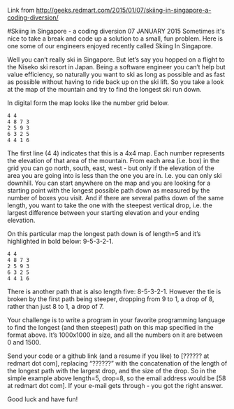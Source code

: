 Link from http://geeks.redmart.com/2015/01/07/skiing-in-singapore-a-coding-diversion/

#Skiing in Singapore - a coding diversion
07 JANUARY 2015
Sometimes it's nice to take a break and code up a solution to a small, fun problem. Here is one some of our engineers enjoyed recently called Skiing In Singapore.

Well you can’t really ski in Singapore. But let’s say you hopped on a flight to the Niseko ski resort in Japan. Being a software engineer you can’t help but value efficiency, so naturally you want to ski as long as possible and as fast as possible without having to ride back up on the ski lift. So you take a look at the map of the mountain and try to find the longest ski run down.

In digital form the map looks like the number grid below.

```
4 4 
4 8 7 3 
2 5 9 3 
6 3 2 5 
4 4 1 6
```

The first line (4 4) indicates that this is a 4x4 map. Each number represents the elevation of that area of the mountain. From each area (i.e. box) in the grid you can go north, south, east, west - but only if the elevation of the area you are going into is less than the one you are in. I.e. you can only ski downhill. You can start anywhere on the map and you are looking for a starting point with the longest possible path down as measured by the number of boxes you visit. And if there are several paths down of the same length, you want to take the one with the steepest vertical drop, i.e. the largest difference between your starting elevation and your ending elevation.

On this particular map the longest path down is of length=5 and it’s highlighted in bold below: 9-5-3-2-1.

```
4 4 
4 8 7 3 
2 5 9 3 
6 3 2 5 
4 4 1 6
```

There is another path that is also length five: 8-5-3-2-1. However the tie is broken by the first path being steeper, dropping from 9 to 1, a drop of 8, rather than just 8 to 1, a drop of 7.

Your challenge is to write a program in your favorite programming language to find the longest (and then steepest) path on this map specified in the format above. It’s 1000x1000 in size, and all the numbers on it are between 0 and 1500.

Send your code or a github link (and a resume if you like) to [?????? at redmart dot com], replacing “??????” with the concatenation of the length of the longest path with the largest drop, and the size of the drop. So in the simple example above length=5, drop=8, so the email address would be [58 at redmart dot com]. If your e-mail gets through - you got the right answer.

Good luck and have fun!

